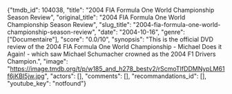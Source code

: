 {"tmdb_id": 104038, "title": "2004 FIA Formula One World Championship Season Review", "original_title": "2004 FIA Formula One World Championship Season Review", "slug_title": "2004-fia-formula-one-world-championship-season-review", "date": "2004-10-16", "genre": ["Documentaire"], "score": "0.0/10", "synopsis": "This is the official DVD review of the 2004 FIA Formula One World Championship - Michael Does it Again! - which saw Michael Schumacher crowned as the 2004 F1 Drivers Champion.", "image": "https://image.tmdb.org/t/p/w185_and_h278_bestv2/rScmoTIfDDMNypLM61f6jKBI5jw.jpg", "actors": [], "comments": [], "recommandations_id": [], "youtube_key": "notfound"}